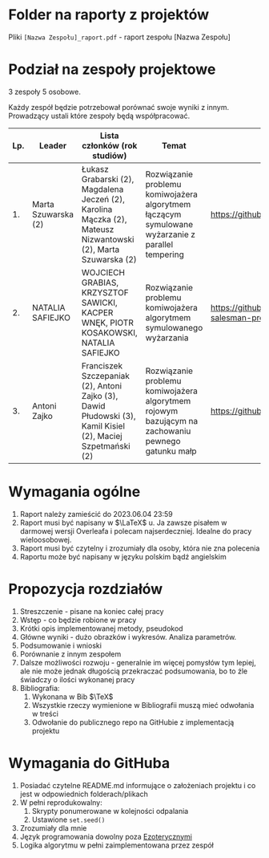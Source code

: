 # Folder na raporty z projektów

Pliki `[Nazwa Zespołu]_raport.pdf` - raport zespołu [Nazwa Zespołu]


# Podział na zespoły projektowe

3 zespoły 5 osobowe.

Każdy zespół będzie potrzebował porównać swoje wyniki z innym. Prowadzący ustali które zespoły będą współpracować.


|        Lp.     |   Leader   |        Lista członków (rok studiów)                  |   Temat  |  Link do GitHuba |
|--------------|--------------------|-------------------------------|-----------------------------|-------|
|1.| Marta Szuwarska (2) | Łukasz Grabarski (2), Magdalena Jeczeń (2), Karolina Mączka (2), Mateusz Nizwantowski (2), Marta Szuwarska (2) | Rozwiązanie problemu komiwojażera algorytmem łączącym symulowane wyżarzanie z parallel tempering | https://github.com/nizwant/Warsztaty_Badawcze|
|2.| NATALIA SAFIEJKO | WOJCIECH GRABIAS, KRZYSZTOF SAWICKI, KACPER WNĘK, PIOTR KOSAKOWSKI, NATALIA SAFIEJKO | Rozwiązanie problemu komiwojażera algorytmem symulowanego wyżarzania | https://github.com/ssafiejko/Travelling-salesman-problem |
|3.| Antoni Zajko | Franciszek Szczepaniak (2), Antoni Zajko (3), Dawid Płudowski (3), Kamil Kisiel (2), Maciej Szpetmański (2) | Rozwiązanie problemu komiwojażera algorytmem rojowym bazującym na zachowaniu pewnego gatunku małp | https://github.com/azoz01/wb_spider_monke_tsp |



# Wymagania ogólne
1. Raport należy zamieścić do 2023.06.04 23:59
2. Raport musi być napisany w $\LaTeX$ u. Ja zawsze pisałem w darmowej wersji Overleafa i polecam najserdeczniej. Idealne do pracy wieloosobowej.
3. Raport musi być czytelny i zrozumiały dla osoby, która nie zna polecenia
4. Raportu może być napisany w języku polskim bądź angielskim

# Propozycja rozdziałów
1. Streszczenie - pisane na koniec całej pracy
4. Wstęp - co będzie robione w pracy
3. Krótki opis implementowanej metody, pseudokod
4. Główne wyniki - dużo obrazków i wykresów. Analiza parametrów.
5. Podsumowanie i wnioski
6. Porównanie z innym zespołem
6. Dalsze możliwości rozwoju - generalnie im więcej pomysłów tym lepiej, ale nie może jednak długością przekraczać podsumowania, bo to źle świadczy o ilości wykonanej pracy
2. Bibliografia:
    1. Wykonana w Bib $\TeX$
    1. Wszystkie rzeczy wymienione w Bibliografii muszą mieć odwołania w treści
    1. Odwołanie do publicznego repo na GitHubie z implementacją projektu

# Wymagania do GitHuba
1. Posiadać czytelne README.md informujące o założeniach projektu i co jest w odpowiednich folderach/plikach
1. W pełni reprodukowalny:
    1. Skrypty ponumerowane w kolejności odpalania
    2. Ustawione `set.seed()`
2. Zrozumiały dla mnie
4. Język programowania dowolny poza [Ezoterycznymi](https://en.wikipedia.org/wiki/Esoteric_programming_language)
5. Logika algorytmu w pełni zaimplementowana przez zespół
